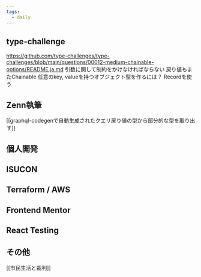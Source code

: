 ```yaml
---
tags:
  - daily
---
```

## type-challenge
https://github.com/type-challenges/type-challenges/blob/main/questions/00012-medium-chainable-options/README.ja.md
引数に関して制約をかけなければならない
戻り値もまたChainable
任意のkey, valueを持つオブジェクト型を作るには？
Recordを使う

## Zenn執筆
[[graphql-codegenで自動生成されたクエリ戻り値の型から部分的な型を取り出す]]

## 個人開発

## ISUCON

## Terraform / AWS

## Frontend Mentor

## React Testing

## その他
[[市民生活と裁判]]

